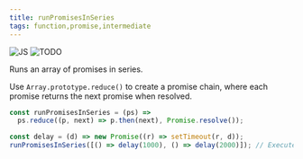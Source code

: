 ```yaml
---
title: runPromisesInSeries
tags: function,promise,intermediate
---
```


![JS](https://img.shields.io/badge/supports-javascript-yellow.svg?style=flat-square)
![TODO](https://img.shields.io/badge///TODO-blue.svg?style=flat-square)

Runs an array of promises in series.

Use `Array.prototype.reduce()` to create a promise chain, where each promise returns the next promise when resolved.

```js
const runPromisesInSeries = (ps) =>
  ps.reduce((p, next) => p.then(next), Promise.resolve());
```

```js
const delay = (d) => new Promise((r) => setTimeout(r, d));
runPromisesInSeries([() => delay(1000), () => delay(2000)]); // Executes each promise sequentially, taking a total of 3 seconds to complete
```
